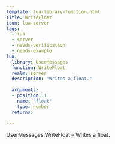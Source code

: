 ```yaml
---
template: lua-library-function.html
title: WriteFloat
icon: lua-server
tags:
  - lua
  - server
  - needs-verification
  - needs-example
lua:
  library: UserMessages
  function: WriteFloat
  realm: server
  description: "Writes a float."
  
  arguments:
  - position: 1
    name: "float"
    type: number
  returns:
    
---
```


<div class="lua__search__keywords">
UserMessages.WriteFloat &#x2013; Writes a float.
</div>

